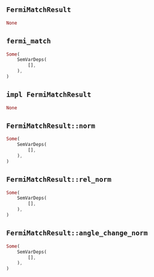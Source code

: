 ## `FermiMatchResult`

```rust
None
```

## `fermi_match`

```rust
Some(
    SemVarDeps(
        [],
    ),
)
```

## `impl FermiMatchResult`

```rust
None
```

## `FermiMatchResult::norm`

```rust
Some(
    SemVarDeps(
        [],
    ),
)
```

## `FermiMatchResult::rel_norm`

```rust
Some(
    SemVarDeps(
        [],
    ),
)
```

## `FermiMatchResult::angle_change_norm`

```rust
Some(
    SemVarDeps(
        [],
    ),
)
```
